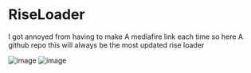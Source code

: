 # RiseLoader
I got annoyed from having to make A mediafire link each time so here A github repo this will always be the most updated rise loader

![image](https://user-images.githubusercontent.com/60450508/141704028-feb386e4-d320-49f1-803d-331e56ccd200.png)
![image](https://user-images.githubusercontent.com/60450508/141703885-97e783f3-c626-4e6b-adec-d7dd2469af5b.png)
